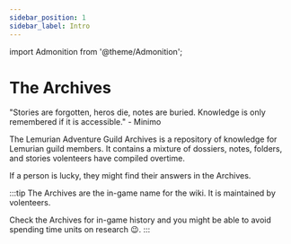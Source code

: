 ```yaml
---
sidebar_position: 1
sidebar_label: Intro
---
```

<!--Needed for Minimo Scribbles-->
import Admonition from '@theme/Admonition';

# The Archives

<Admonition type="caution" icon="🐀" title="">
    <p>
    "Stories are forgotten, heros die, notes are buried. Knowledge is only remembered if it is accessible." - Minimo
    </p>
</Admonition>

The Lemurian Adventure Guild Archives is a repository of knowledge for Lemurian guild members. It contains a mixture of dossiers, notes, folders, and stories volenteers have compiled overtime. 

If a person is lucky, they might find their answers in the Archives.

:::tip
The Archives are the in-game name for the wiki. It is maintained by volenteers.

Check the Archives for in-game history and you might be able to avoid spending time units on research :wink:.
:::
